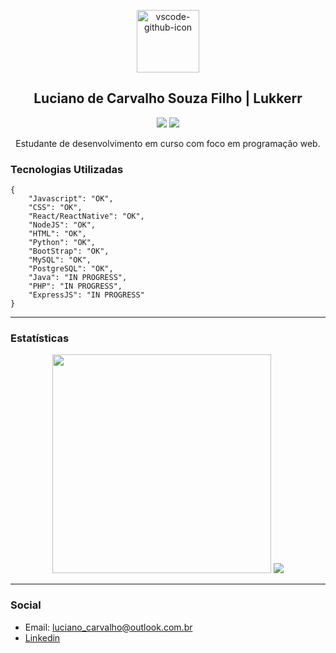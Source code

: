 <p align="center">
  <img src="https://vscode.github.com/assets/img/github-vscode-icon.svg" alt="vscode-github-icon" style="margin: auto" width="100px"></img>
  <h2 align="center">Luciano de Carvalho Souza Filho | Lukkerr</h2>
  <p align="center">
    <img src="https://img.shields.io/github/followers/lukkerr?style=social">
    <img src="https://img.shields.io/github/stars/lukkerr?style=social">
  </p>
  <p align="center">Estudante de desenvolvimento em curso com foco em programação web.</p> 
</p>

### Tecnologias Utilizadas

```
{
    "Javascript": "OK",
    "CSS": "OK",
    "React/ReactNative": "OK",
    "NodeJS": "OK",
    "HTML": "OK",
    "Python": "OK",
    "BootStrap": "OK",
    "MySQL": "OK",
    "PostgreSQL": "OK",
    "Java": "IN PROGRESS",
    "PHP": "IN PROGRESS",
    "ExpressJS": "IN PROGRESS"
}
```
<hr>

### Estatísticas
<p align="center">
  <img width="350px" src="https://github-readme-stats.vercel.app/api?username=lukkerr&count_private=true&show_icons=true&theme=dark"><img>
  <img src="https://github-readme-stats.vercel.app/api/top-langs/?username=lukkerr&layout=compact&count_private=true&theme=dark"></img>
</p>

<hr>

### Social

- Email: [luciano_carvalho@outlook.com.br](mailto:luciano_carvalho@outlook.com.br)
- [Linkedin](https://www.linkedin.com/in/lucianocarvalhof)

